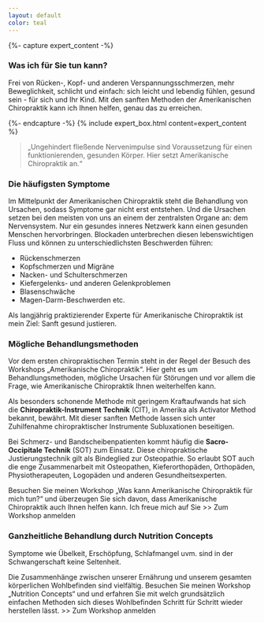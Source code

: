 ```yaml
---
layout: default
color: teal
---
```


{%- capture expert_content -%}

### Was ich für Sie tun kann?

Frei von Rücken-, Kopf- und anderen Verspannungsschmerzen, mehr Beweglichkeit, schlicht und einfach: sich leicht und lebendig fühlen, gesund sein - für sich und Ihr Kind. Mit den sanften Methoden der Amerikanischen Chiropraktik kann ich Ihnen helfen, genau das zu erreichen.

{%- endcapture -%}
{% include expert_box.html content=expert_content %}

> „Ungehindert fließende Nervenimpulse sind Voraussetzung für einen funktionierenden, gesunden Körper. Hier setzt Amerikanische Chiropraktik an.“

### Die häufigsten Symptome

Im Mittelpunkt der Amerikanischen Chiropraktik steht die Behandlung von Ursachen, sodass Symptome gar nicht erst entstehen. Und die Ursachen setzen bei den meisten von uns an einem der zentralsten Organe an: dem Nervensystem. Nur ein gesundes inneres Netzwerk kann einen gesunden Menschen hervorbringen. Blockaden unterbrechen diesen lebenswichtigen Fluss und können zu unterschiedlichsten Beschwerden führen:

- Rückenschmerzen
- Kopfschmerzen und Migräne
- Nacken- und Schulterschmerzen
- Kiefergelenks- und anderen Gelenkproblemen
- Blasenschwäche
- Magen-Darm-Beschwerden etc.

Als langjährig praktizierender Experte für Amerikanische Chiropraktik ist mein Ziel: Sanft gesund justieren.

### Mögliche Behandlungsmethoden

Vor dem ersten chiropraktischen Termin steht in der Regel der Besuch des Workshops „Amerikanische Chiropraktik“. Hier geht es um Behandlungsmethoden, mögliche Ursachen für Störungen und vor allem die Frage, wie Amerikanische Chiropraktik Ihnen weiterhelfen kann.

Als besonders schonende Methode mit geringem Kraftaufwands hat sich die **Chiropraktik-Instrument Technik** (CIT), in Amerika als Activator Method bekannt, bewährt. Mit dieser sanften Methode lassen sich unter Zuhilfenahme chiropraktischer Instrumente Subluxationen beseitigen.

Bei Schmerz- und Bandscheibenpatienten kommt häufig die **Sacro-Occipitale Technik** (SOT) zum Einsatz. Diese chiropraktische Justierungstechnik gilt als Bindeglied zur Osteopathie. So erlaubt SOT auch die enge Zusammenarbeit mit Osteopathen, Kieferorthopäden, Orthopäden, Physiotherapeuten, Logopäden und anderen Gesundheitsexperten.

Besuchen Sie meinen Workshop „Was kann Amerikanische Chiropraktik für mich tun?“ und überzeugen Sie sich davon, dass Amerikanische Chiropraktik auch Ihnen helfen kann. Ich freue mich auf Sie >> Zum Workshop anmelden

### Ganzheitliche Behandlung durch Nutrition Concepts

Symptome wie Übelkeit, Erschöpfung, Schlafmangel uvm. sind in der Schwangerschaft keine Seltenheit.

Die Zusammenhänge zwischen unserer Ernährung und unserem gesamten körperlichen Wohlbefinden sind vielfältig. Besuchen Sie meinen Workshop „Nutrition Concepts“ und und erfahren Sie mit welch grundsätzlich einfachen Methoden sich dieses Wohlbefinden Schritt für Schritt wieder herstellen lässt. >> Zum Workshop anmelden
